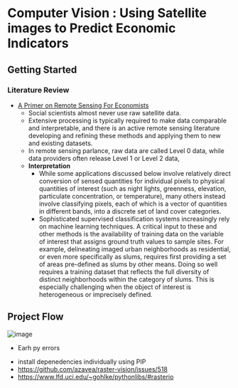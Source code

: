 

# Computer Vision : Using Satellite images to Predict Economic Indicators

## Getting Started

### Literature Review

- [A Primer on Remote Sensing For Economists](https://olc.worldbank.org/system/files/Primer_Satellite%20Data_Econ.pdf)
  - Social scientists almost never use raw satellite data.
  - Extensive processing is typically required to make data comparable and interpretable, and there is
an active remote sensing literature developing and refining these methods and
applying them to new and existing datasets.
  - In remote sensing parlance, raw data are called Level 0 data, while data providers often release Level 1 or Level 2 data,
  - **Interpretation**
      - While some applications discussed below involve relatively direct conversion of sensed quantities for individual pixels to physical quantities of interest (such as night lights, greenness, elevation, particulate concentration, or temperature), many others instead involve classifying pixels, each of which is a vector of quantities in different bands, into a discrete set of land cover categories.
      - Sophisticated supervised classification systems increasingly rely on machine learning techniques. A critical input to these and other methods is the availability of training data on the variable of interest that assigns ground truth values to sample
sites. For example, delineating imaged urban neighborhoods as residential, or even more specifically as slums, requires first providing a set of areas pre-defined as slums by other means. Doing so well requires a training dataset that reflects the full diversity of distinct neighborhoods within the category of slums. This is especially challenging when the object of interest is heterogeneous or imprecisely defined.


## Project Flow

![image](https://user-images.githubusercontent.com/6872080/96283614-77945980-0faa-11eb-8ac4-d1333c633f8b.png)

* Earh py errors
- install depenedencies individually using PIP
- https://github.com/azavea/raster-vision/issues/518
- https://www.lfd.uci.edu/~gohlke/pythonlibs/#rasterio
